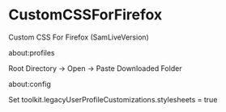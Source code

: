 # CustomCSSForFirefox
Custom CSS For Firefox (SamLiveVersion)


about:profiles

Root Directory -> Open -> Paste Downloaded Folder


about:config 

Set toolkit.legacyUserProfileCustomizations.stylesheets = true




